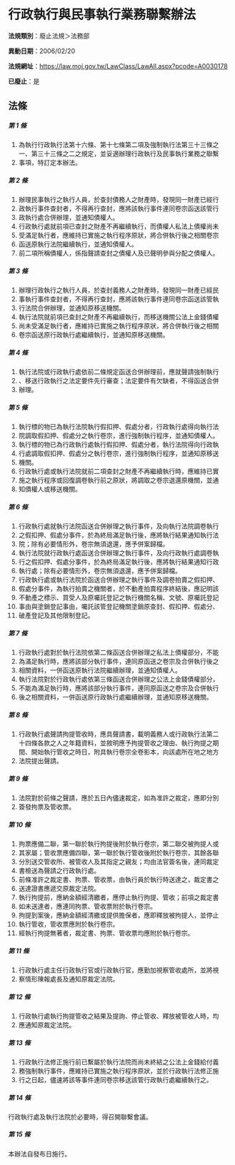 # 行政執行與民事執行業務聯繫辦法

**法規類別**：廢止法規＞法務部

**異動日期**：2006/02/20  

**法規網址**：https://law.moj.gov.tw/LawClass/LawAll.aspx?pcode=A0030178

**已廢止**：是



## 法條
##### 第 1 條
1. 為執行行政執行法第十六條、第十七條第二項及強制執行法第三十三條之  
一、第三十三條之二之規定，並妥適辦理行政執行及民事執行業務之聯繫
1. 事項，特訂定本辦法。

##### 第 2 條
1. 辦理民事執行之執行人員，於查封債務人之財產時，發現同一財產已經行
1. 政執行事件查封者，不得再行查封，應將該執行事件連同卷宗函送該管行
1. 政執行處合併辦理，並通知債權人。
1. 行政執行處就前項已查封之財產不再繼續執行，而債權人私法上債權尚未
1. 受滿足執行者，應維持已實施之執行程序原狀，將合併執行後之相關卷宗
1. 函送原執行法院繼續執行，並通知債權人。
1. 前二項所稱債權人，係指聲請查封之債權人及已聲明參與分配之債權人。

##### 第 3 條
1. 辦理行政執行之執行人員，於查封義務人之財產時，發現同一財產已經民
1. 事執行事件查封者，不得再行查封，應將該執行事件連同卷宗函送該管執
1. 行法院合併辦理，並通知原移送機關。
1. 執行法院就前項已查封之財產不再繼續執行，而移送機關公法上金錢債權
1. 尚未受滿足執行者，應維持已實施之執行程序原狀，將合併執行後之相關
1. 卷宗函送原行政執行處繼續執行，並通知原移送機關。

##### 第 4 條
1. 執行法院或行政執行處依前二條規定函送合併辦理前，應就聲請強制執行
1. 、移送行政執行之法定要件先行審查；法定要件有欠缺者，不得函送合併
1. 辦理。

##### 第 5 條
1. 執行標的物已為執行法院執行假扣押、假處分者，行政執行處得向執行法
1. 院調取假扣押、假處分之執行卷宗，進行強制執行程序，並通知債權人。
1. 執行標的物已為行政執行處執行假扣押、假處分者，執行法院得向行政執
1. 行處調取假扣押、假處分之執行卷宗，進行強制執行程序，並通知原移送
1. 機關。
1. 行政執行處或執行法院就前二項查封之財產不再繼續執行時，應維持已實
1. 施之執行程序或回復調卷執行前之原狀，將調取之卷宗退還原機關，並通
1. 知債權人或移送機關。

##### 第 6 條
1. 行政執行處就執行法院函送合併辦理之執行事件，及向執行法院調卷執行
1. 之假扣押、假處分事件，於為終局滿足執行後，應將執行結果通知執行法
1. 院；除有必要情形外，卷宗無須退還，應予併案歸檔。
1. 執行法院就行政執行處函送合併辦理之執行事件，及向行政執行處調卷執
1. 行之假扣押、假處分事件，於為終局滿足執行後，應將執行結果通知行政
1. 執行處；除有必要情形外，卷宗無須退還，應予併案歸檔。
1. 行政執行處或執行法院於函送合併辦理之執行事件及調卷拍賣之假扣押、
1. 假處分事件，為執行拍賣之機關者，於不動產拍賣程序終結後，應記明該
1. 不動產之標示、買受人及原囑託登記之執行機關名稱、文號、原囑託登記
1. 事由與塗銷登記事由，囑託該管登記機關塗銷原查封、假扣押、假處分、
1. 破產登記及其他限制登記。

##### 第 7 條
1. 行政執行處對於執行法院依第二條函送合併辦理之私法上債權部分，不能
1. 為滿足執行時，應將該部分執行事件，連同原函送之卷宗及合併執行後之
1. 相關資料，一併函送原執行法院繼續辦理，並通知債權人。
1. 執行法院對於行政執行處依第三條函送合併辦理之公法上金錢債權部分，
1. 不能為滿足執行時，應將該部分執行事件，連同原函送之卷宗及合併執行
1. 後之相關資料，一併函送原行政執行處繼續辦理，並通知原移送機關。

##### 第 8 條
1. 行政執行處聲請拘提管收時，應具聲請書，載明義務人或行政執行法第二  
十四條各款之人之年籍資料，並敘明應予拘提管收之理由、執行拘提之期  
間、開始執行管收之時日，附具執行卷宗全卷影本，向該處所在地之地方
1. 法院提出聲請。

##### 第 9 條
1. 法院對於前條之聲請，應於五日內儘速裁定，如為准許之裁定，應即分別
1. 簽發拘票及管收票。

##### 第 10 條
1. 拘票應備二聯，第一聯於執行拘提後附於執行卷宗，第二聯交被拘提人或
1. 其家屬；管收票應備四聯，第一聯於執行管收後附於執行卷宗，其餘各聯
1. 分別送交管收所、被管收人及其指定之親友；均由法官簽名後，連同裁定
1. 書檢送為聲請之行政執行處。
1. 前條准許之裁定書、拘票、管收票，由執行員於執行時送達之，裁定書之
1. 送達證書應遞交原裁定法院。
1. 執行拘提前，應納金額經清繳者，應停止執行拘提、管收；前項之裁定書
1. 如未送達者，應連同拘票、管收票附於執行卷宗。
1. 拘提到案後，應納金額經清繳或提供擔保者，應即釋放被拘提人，並停止
1. 執行管收，管收票應附於執行卷宗。
1. 經執行拘提無著者，裁定書、拘票、管收票均應附於執行卷宗。

##### 第 11 條
1. 行政執行處主任行政執行官或行政執行官，應勤加視察管收處所，並將視
1. 察情形陳報處長及通知原裁定法院。

##### 第 12 條
1. 行政執行處執行拘提管收之結果及提詢、停止管收、釋放被管收人時，均
1. 應通知原裁定法院。

##### 第 13 條
1. 行政執行法修正施行前已繫屬於執行法院而尚未終結之公法上金錢給付義
1. 務強制執行事件，應維持已實施之執行程序原狀，並於行政執行法修正施
1. 行之日起，儘速將該等事件連同卷宗移送該管行政執行處繼續執行之。

##### 第 14 條
行政執行處及執行法院於必要時，得召開聯繫會議。

##### 第 15 條
本辦法自發布日施行。



